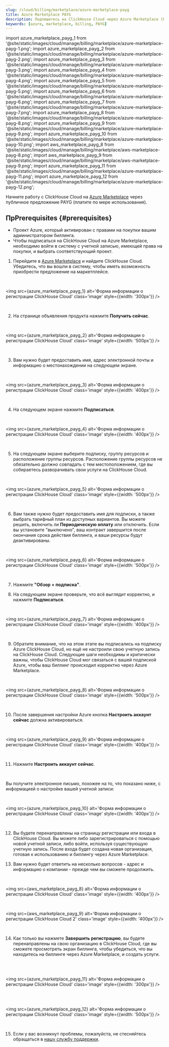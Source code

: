 ```yaml
---
slug: /cloud/billing/marketplace/azure-marketplace-payg
title: Azure Marketplace PAYG
description: Подпишитесь на ClickHouse Cloud через Azure Marketplace (PAYG).
keywords: [azure, marketplace, billing, PAYG]
---
```


import azure_marketplace_payg_1 from '@site/static/images/cloud/manage/billing/marketplace/azure-marketplace-payg-1.png';
import azure_marketplace_payg_2 from '@site/static/images/cloud/manage/billing/marketplace/azure-marketplace-payg-2.png';
import azure_marketplace_payg_3 from '@site/static/images/cloud/manage/billing/marketplace/azure-marketplace-payg-3.png';
import azure_marketplace_payg_4 from '@site/static/images/cloud/manage/billing/marketplace/azure-marketplace-payg-4.png';
import azure_marketplace_payg_5 from '@site/static/images/cloud/manage/billing/marketplace/azure-marketplace-payg-5.png';
import azure_marketplace_payg_6 from '@site/static/images/cloud/manage/billing/marketplace/azure-marketplace-payg-6.png';
import azure_marketplace_payg_7 from '@site/static/images/cloud/manage/billing/marketplace/azure-marketplace-payg-7.png';
import azure_marketplace_payg_8 from '@site/static/images/cloud/manage/billing/marketplace/azure-marketplace-payg-8.png';
import azure_marketplace_payg_9 from '@site/static/images/cloud/manage/billing/marketplace/azure-marketplace-payg-9.png';
import azure_marketplace_payg_10 from '@site/static/images/cloud/manage/billing/marketplace/azure-marketplace-payg-10.png';
import aws_marketplace_payg_8 from '@site/static/images/cloud/manage/billing/marketplace/aws-marketplace-payg-8.png';
import aws_marketplace_payg_9 from '@site/static/images/cloud/manage/billing/marketplace/aws-marketplace-payg-9.png';
import azure_marketplace_payg_11 from '@site/static/images/cloud/manage/billing/marketplace/azure-marketplace-payg-11.png';
import azure_marketplace_payg_12 from '@site/static/images/cloud/manage/billing/marketplace/azure-marketplace-payg-12.png';

Начните работу с ClickHouse Cloud на [Azure Marketplace](https://azuremarketplace.microsoft.com/en-us/marketplace/apps) через публичное предложение PAYG (платите по мере использования).

## ПрPrerequisites {#prerequisites}

- Проект Azure, который активирован с правами на покупки вашим администратором биллинга.
- Чтобы подписаться на ClickHouse Cloud на Azure Marketplace, необходимо войти в систему с учетной записью, имеющей права на покупки, и выбрать соответствующий проект.

1. Перейдите в [Azure Marketplace](https://azuremarketplace.microsoft.com/en-us/marketplace/apps) и найдите ClickHouse Cloud. Убедитесь, что вы вошли в систему, чтобы иметь возможность приобрести предложение на маркетплейсе.

<br />

<img src={azure_marketplace_payg_1}
    alt='Форма информации о регистрации ClickHouse Cloud'
    class='image'
    style={{width: '300px'}}
    />

<br />

2. На странице объявления продукта нажмите **Получить сейчас**.

<br />

<img src={azure_marketplace_payg_2}
    alt='Форма информации о регистрации ClickHouse Cloud'
    class='image'
    style={{width: '500px'}}
    />

<br />

3. Вам нужно будет предоставить имя, адрес электронной почты и информацию о местонахождении на следующем экране.

<br />

<img src={azure_marketplace_payg_3}
    alt='Форма информации о регистрации ClickHouse Cloud'
    class='image'
    style={{width: '400px'}}
    />

<br />

4. На следующем экране нажмите **Подписаться**.

<br />

<img src={azure_marketplace_payg_4}
    alt='Форма информации о регистрации ClickHouse Cloud'
    class='image'
    style={{width: '400px'}}
    />

<br />

5. На следующем экране выберите подписку, группу ресурсов и расположение группы ресурсов. Расположение группы ресурсов не обязательно должно совпадать с тем местоположением, где вы собираетесь разворачивать свои услуги на ClickHouse Cloud.

<br />

<img src={azure_marketplace_payg_5}
    alt='Форма информации о регистрации ClickHouse Cloud'
    class='image'
    style={{width: '500px'}}
    />

<br />

6. Вам также нужно будет предоставить имя для подписки, а также выбрать тарифный план из доступных вариантов. Вы можете решить, включить ли **Периодическую оплату** или отключить. Если вы установите "выключено", ваш контракт завершится после окончания срока действия биллинга, и ваши ресурсы будут деактивированы.

<br />

<img src={azure_marketplace_payg_6}
    alt='Форма информации о регистрации ClickHouse Cloud'
    class='image'
    style={{width: '500px'}}
    />

<br />

7. Нажмите **"Обзор + подписка"**.

8. На следующем экране проверьте, что всё выглядит корректно, и нажмите **Подписаться**.

<br />

<img src={azure_marketplace_payg_7}
    alt='Форма информации о регистрации ClickHouse Cloud'
    class='image'
    style={{width: '400px'}}
    />

<br />

9. Обратите внимание, что на этом этапе вы подписались на подписку Azure ClickHouse Cloud, но ещё не настроили свою учетную запись на ClickHouse Cloud. Следующие шаги необходимы и критически важны, чтобы ClickHouse Cloud мог связаться с вашей подпиской Azure, чтобы ваш биллинг происходил корректно через Azure Marketplace.

<br />

<img src={azure_marketplace_payg_8}
    alt='Форма информации о регистрации ClickHouse Cloud'
    class='image'
    style={{width: '500px'}}
    />

<br />

10. После завершения настройки Azure кнопка **Настроить аккаунт сейчас** должна активироваться.

<br />

<img src={azure_marketplace_payg_9}
    alt='Форма информации о регистрации ClickHouse Cloud'
    class='image'
    style={{width: '400px'}}
    />

<br />

11. Нажмите **Настроить аккаунт сейчас**.

<br />

Вы получите электронное письмо, похожее на то, что показано ниже, с информацией о настройке вашей учетной записи:

<br />

<img src={azure_marketplace_payg_10}
    alt='Форма информации о регистрации ClickHouse Cloud'
    class='image'
    style={{width: '400px'}}
    />

<br />

12. Вы будете перенаправлены на страницу регистрации или входа в ClickHouse Cloud. Вы можете либо зарегистрироваться с помощью новой учетной записи, либо войти, используя существующую учетную запись. После входа будет создана новая организация, готовая к использованию и биллингу через Azure Marketplace.

13. Вам нужно будет ответить на несколько вопросов - адрес и информацию о компании - прежде чем вы сможете продолжить.

<br />

<img src={aws_marketplace_payg_8}
    alt='Форма информации о регистрации ClickHouse Cloud'
    class='image'
    style={{width: '400px'}}
    />

<br />

<img src={aws_marketplace_payg_9}
    alt='Форма информации о регистрации ClickHouse Cloud 2'
    class='image'
    style={{width: '400px'}}
    />

<br />

14. Как только вы нажмете **Завершить регистрацию**, вы будете перенаправлены на свою организацию в ClickHouse Cloud, где вы сможете просмотреть экран биллинга, чтобы убедиться, что вы находитесь на биллинге через Azure Marketplace, и создать услуги.

<br />

<br />

<img src={azure_marketplace_payg_11}
    alt='Форма информации о регистрации ClickHouse Cloud'
    class='image'
    style={{width: '300px'}}
    />

<br />

<br />

<img src={azure_marketplace_payg_12}
    alt='Форма информации о регистрации ClickHouse Cloud'
    class='image'
    style={{width: '500px'}}
    />

<br />

15. Если у вас возникнут проблемы, пожалуйста, не стесняйтесь обращаться в [нашу службу поддержки](https://clickhouse.com/support/program).
